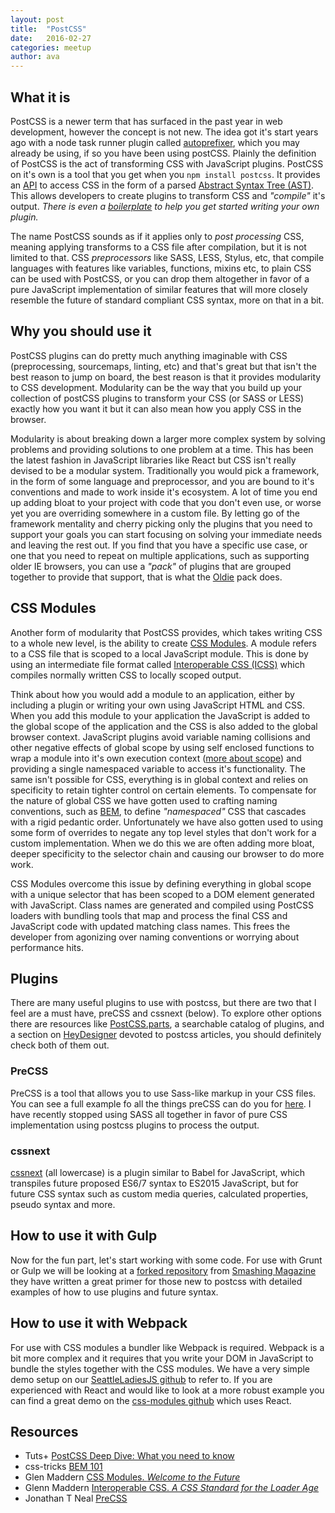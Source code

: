 ```yaml
---
layout: post
title:  "PostCSS"
date:   2016-02-27
categories: meetup
author: ava
---
```



## What it is
PostCSS is a newer term that has surfaced in the past year in web development, however the concept is not new. The idea got it's start years ago with a node task runner plugin called [autoprefixer](https://github.com/postcss/autoprefixer), which you may already be using, if so you have been using postCSS. Plainly the definition of PostCSS is the act of transforming CSS with JavaScript plugins. PostCSS on it's own is a tool that you get when you `npm install postcss`. It provides an [API](https://github.com/postcss/postcss/blob/master/docs/api.md) to access CSS in the form of a parsed [Abstract Syntax Tree (AST)](https://en.wikipedia.org/wiki/Abstract_syntax_tree). This allows developers to create plugins to transform CSS and *"compile"* it's output. *There is even a [boilerplate](https://github.com/postcss/postcss-plugin-boilerplate) to help you get started writing your own plugin.*

The name PostCSS sounds as if it applies only to *post processing* CSS, meaning applying transforms to a CSS file after compilation, but it is not limited to that. CSS *preprocessors*  like SASS, LESS, Stylus, etc, that compile languages with features like variables, functions, mixins etc, to plain CSS can be used with PostCSS, or you can drop them altogether in favor of a pure JavaScript implementation of similar features that will more closely resemble the future of standard compliant CSS syntax, more on that in a bit.

## Why you should use it
PostCSS plugins can do pretty much anything imaginable with CSS (preprocessing, sourcemaps, linting, etc) and that's great but that isn't the best reason to jump on board, the best reason is that it provides modularity to CSS development. Modularity can be the way that you build up your collection of postCSS plugins to transform your CSS (or SASS or LESS) exactly how you want it but it can also mean how you apply CSS in the browser. 

Modularity is about breaking down a larger more complex system by solving problems and providing solutions to one problem at a time. This has been the latest fashion in JavaScript libraries like React but CSS isn't really devised to be a modular system. Traditionally you would pick a framework, in the form of some language and preprocessor, and you are bound to it's conventions and made to work inside it's ecosystem. A lot of time you end up adding bloat to your project with code that you don't even use, or worse yet you are overriding somewhere in a custom file. By letting go of the framework mentality and cherry picking only the plugins that you need to support your goals you can start focusing on solving your immediate needs and leaving the rest out. If you find that you have a specific use case, or one that you need to repeat on multiple applications, such as supporting older IE browsers, you can use a *"pack"* of plugins that are grouped together to provide that support, that is what the [Oldie](https://github.com/jonathantneal/oldie) pack does.

## CSS Modules
Another form of modularity that PostCSS provides, which takes writing CSS to a whole new level, is the ability to create [CSS Modules](https://github.com/css-modules/css-modules). A module refers to a CSS file that is scoped to a local JavaScript module. This is done by using an intermediate file format called [Interoperable CSS (ICSS)](https://github.com/css-modules/icss) which compiles normally written CSS to locally scoped output.

Think about how you would add a module to an application, either by including a plugin or writing your own using JavaScript HTML and CSS. When you add this module to your application the JavaScript is added to the global scope of the application and the CSS is also added to the global browser context. JavaScript plugins avoid variable naming collisions and other negative effects of global scope by using self enclosed functions to wrap a module into it's own execution context ([more about scope](http://localhost:4000/scopes-and-closures/)) and providing a single namespaced variable to access it's functionality. The same isn't possible for CSS, everything is in global context and relies on specificity to retain tighter control on certain elements. To compensate for the nature of global CSS we have gotten used to crafting naming conventions, such as [BEM](http://getbem.com/naming/), to define *"namespaced"* CSS that cascades with a rigid pedantic order. Unfortunately we have also gotten used to using some form of overrides to negate any top level styles that don't work for a custom implementation. When we do this we are often adding more bloat, deeper specificity to the selector chain and causing our browser to do more work.

CSS Modules overcome this issue by defining everything in global scope with a unique selector that has been scoped to a DOM element generated with JavaScript. Class names are generated and compiled using PostCSS loaders with bundling tools that map and process the final CSS and JavaScript code with updated matching class names. This frees the developer from agonizing over naming conventions or worrying about performance hits. 

<!-- TODO: ADD CODE EXAMPLES -->

## Plugins
There are many useful plugins to use with postcss, but there are two that I feel are a must have, preCSS and cssnext (below). To explore other options there are resources like [PostCSS.parts](http://postcss.parts/), a searchable catalog of plugins, and a section on [HeyDesigner](http://heydesigner.com/postcss/) devoted to postcss articles, you should definitely check both of them out.

### PreCSS
PreCSS is a tool that allows you to use Sass-like markup in your CSS files. You can see a full example fo all the things preCSS can do you for [here](https://jonathantneal.github.io/precss/). I have recently stopped using SASS all together in favor of pure CSS implementation using postcss plugins to process the output.

### cssnext
[cssnext](http://cssnext.io/) (all lowercase) is a plugin similar to Babel for JavaScript, which transpiles future proposed ES6/7 syntax to ES2015 JavaScript, but for future CSS syntax such as custom media queries, calculated properties, pseudo syntax and more.



## How to use it with Gulp
Now for the fun part, let's start working with some code. For use with Grunt or Gulp we will be looking at a [forked repository](https://github.com/SeattleLadiesJS/postcss-grunt-gulp-demo) from [Smashing Magazine](https://www.smashingmagazine.com/2015/12/introduction-to-postcss/) they have written a great primer for those new to postcss with detailed examples of how to use plugins and future syntax.

## How to use it with Webpack
For use with CSS modules a bundler like Webpack is required. Webpack is a bit more complex and it requires that you write your DOM in JavaScript to bundle the styles together with the CSS modules. We have a very simple demo setup on our [SeattleLadiesJS github](https://github.com/SeattleLadiesJS/postcss-webpack-demo) to refer to. If you are experienced with React and would like to look at a more robust example you can find a great demo on the [css-modules github](https://github.com/css-modules/webpack-demo) which uses React.

## Resources
 * Tuts+ [PostCSS Deep Dive: What you need to know](http://webdesign.tutsplus.com/tutorials/postcss-deep-dive-what-you-need-to-know--cms-24535)
 * css-tricks [BEM 101](https://css-tricks.com/bem-101/)
 * Glen Maddern [CSS Modules. *Welcome to the Future*](http://glenmaddern.com/articles/css-modules)
 * Glenn Maddern [Interoperable CSS. *A CSS Standard for the Loader Age*](http://glenmaddern.com/articles/interoperable-css)
 * Jonathan T Neal [PreCSS](https://github.com/jonathantneal/precss)
